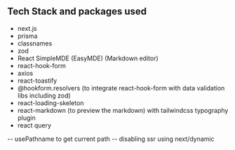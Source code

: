 ## Tech Stack and packages used
- next.js
- prisma
- classnames 
- zod
- React SimpleMDE (EasyMDE) (Markdown editor)
- react-hook-form
- axios
- react-toastify
- @hookform.resolvers (to integrate react-hook-form with data validation libs including zod)
- react-loading-skeleton
- react-markdown (to preview the markdown) with tailwindcss typography plugin
- react query

-- usePathname to get current path
-- disabling ssr using next/dynamic